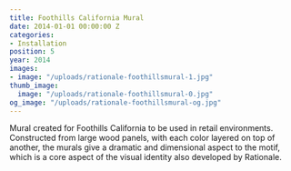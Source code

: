 ```yaml
---
title: Foothills California Mural
date: 2014-01-01 00:00:00 Z
categories:
- Installation
position: 5
year: 2014
images:
- image: "/uploads/rationale-foothillsmural-1.jpg"
thumb_image:
  image: "/uploads/rationale-foothillsmural-0.jpg"
og_image: "/uploads/rationale-foothillsmural-og.jpg"
---
```


Mural created for Foothills California to be used in retail environments. Constructed from large wood panels, with each color layered on top of another, the murals give a dramatic and dimensional aspect to the motif, which is a core aspect of the visual identity also developed by Rationale.